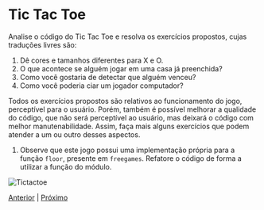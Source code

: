# Tic Tac Toe

Analise o código do Tic Tac Toe e resolva os exercícios propostos, cujas
traduções livres são:

1. Dê cores e tamanhos diferentes para X e O.
1. O que acontece se alguém jogar em uma casa já preenchida?
1. Como você gostaria de detectar que alguém venceu? 
1. Como você poderia ciar um jogador computador?

Todos os exercícios propostos são relativos ao funcionamento do jogo,
perceptível para o usuário. Porém, também é possível melhorar a qualidade do código, que não será perceptível ao usuário, mas deixará o código com melhor
manutenabilidade. Assim, faça mais alguns exercícios que podem atender a um ou
outro desses aspectos.

1. Observe que este jogo possui uma implementação própria para a função `floor`,
presente em `freegames`. Refatore o código de forma a utilizar a função do 
módulo.

![Tictactoe](https://grantjenks.com/docs/freegames/_static/tictactoe.gif
"Tictactoe")

[Anterior](03_freegames.md) | [Próximo](05_fpg_pacman.md)

